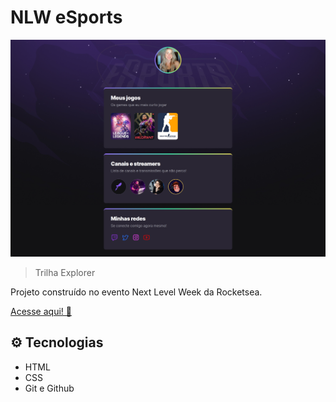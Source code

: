 # NLW eSports 


![preview](./.github/preview.png)


> Trilha Explorer 

Projeto construído no evento Next Level Week da Rocketsea.

[Acesse aqui! 💜](https://edna06.github.io/NLW-esports/) 

## ⚙️ Tecnologias 

- HTML
- CSS
- Git e Github